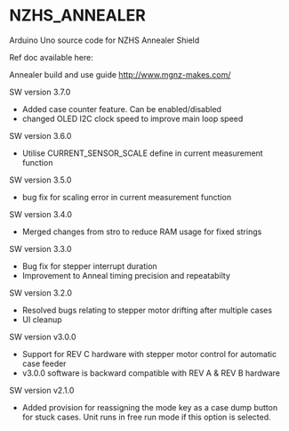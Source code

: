 # NZHS_ANNEALER
Arduino Uno source code for NZHS Annealer Shield

Ref doc available here:

Annealer build and use guide
http://www.mgnz-makes.com/

SW version 3.7.0
- Added case counter feature. Can be enabled/disabled
- changed OLED I2C clock speed to improve main loop speed

SW version 3.6.0
- Utilise CURRENT_SENSOR_SCALE define in current measurement function

SW version 3.5.0
- bug fix for scaling error in current measurement function

SW version 3.4.0
- Merged changes from stro to reduce RAM usage for fixed strings

SW version 3.3.0
- Bug fix for stepper interrupt duration
- Improvement to Anneal timing precision and repeatabilty

SW version 3.2.0
- Resolved bugs relating to stepper motor drifting after multiple cases
- UI cleanup

SW version v3.0.0
- Support for REV C hardware with stepper motor control for automatic case feeder
- v3.0.0 software is backward compatible with REV A & REV B hardware

SW version v2.1.0
- Added provision for reassigning the mode key as a case dump button for stuck cases. Unit runs in free run mode if this option is selected.
